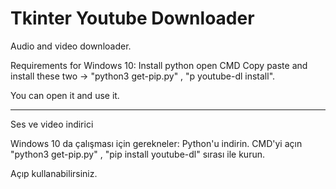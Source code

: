 # Tkinter Youtube Downloader

Audio and video downloader.

Requirements for Windows 10:
Install python
open CMD
Copy paste and install these two -> "python3 get-pip.py" , "p youtube-dl install".

You can open it and use it.

----------------------------------------------------------


Ses ve video indirici

Windows 10 da çalışması için gerekneler:
Python'u indirin.
CMD'yi açın
"python3 get-pip.py" , "pip install youtube-dl" sırası ile kurun.

Açıp kullanabilirsiniz.
